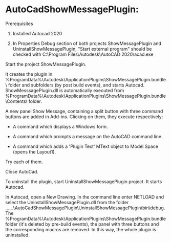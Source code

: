 # AutoCadShowMessagePlugin:

Prerequisites

1. Installed Autocad 2020

2. In Properties Debug section of both projects ShowMessagePlugin and UninstallShowMessagePlugin, 
"Start external program" should be checked with C:\Program Files\Autodesk\AutoCAD 2020\acad.exe

Start the project ShowMessagePlugin.

It creates the plugin in %ProgramData%\Autodesk\ApplicationPlugins\ShowMessagePlugin.bundle\ folder and subfolders (by post build events), and starts Autocad. ShowMesssagePlugin.dll is automatically executed from %ProgramData%\Autodesk\ApplicationPlugins\ShowMessagePlugin.bundle\Contents\ folder.

A new panel Show Message, containing a split button with three command buttons are added in Add-ins. Clicking on them, they execute respectively:

- A command which displays a Windows form.

- A command which prompts a message on the AutoCAD command line.

- A command which adds a 'Plugin Text' MText object to Model Space (opens the Layout1).

Try each of them.

Close AutoCad.

To uninstall the plugin, start UninstallShowMessagePlugin project. It starts Autocad.

In Autocad,  open a New Drawing.  In the command line enter NETLOAD and
select the UninstallShowMessagePlugin.dll  from the folder ......\AutoCadShowMessagePlugin\UninstallShowMessagePlugin\bin\debug.
The %ProgramData%\Autodesk\ApplicationPlugins\ShowMessagePlugin.bundle folder (it's deleted by pre-build events), the panel with three buttons and the corresponding macros are removed.  In this way, the whole plugin is uninstalled.



